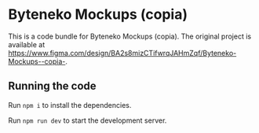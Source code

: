
  # Byteneko Mockups (copia)

  This is a code bundle for Byteneko Mockups (copia). The original project is available at https://www.figma.com/design/BA2s8mizCTifwrqJAHmZqf/Byteneko-Mockups--copia-.

  ## Running the code

  Run `npm i` to install the dependencies.

  Run `npm run dev` to start the development server.
  